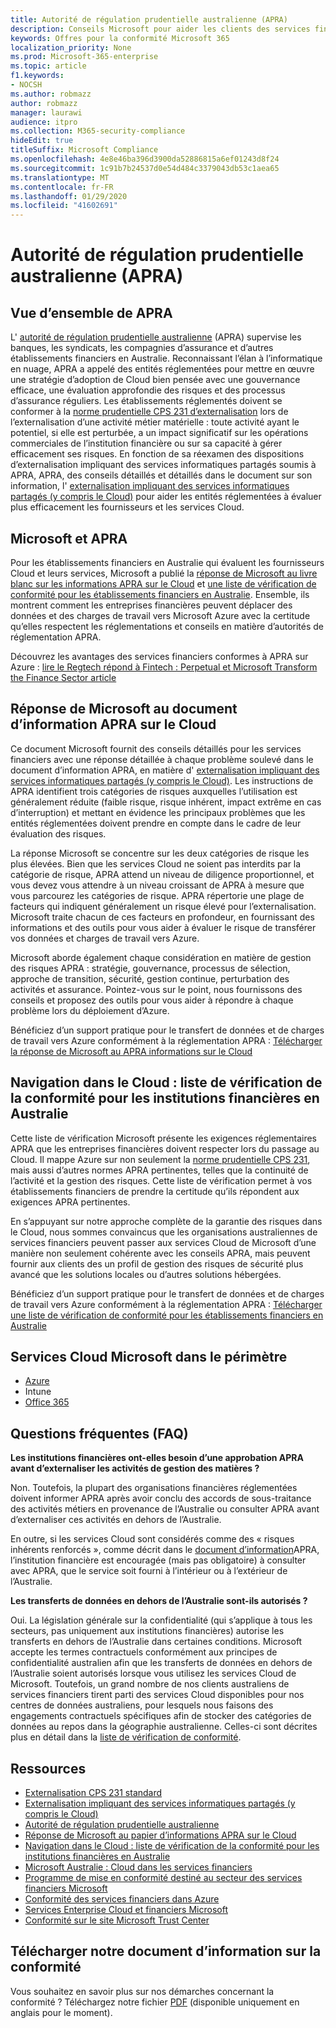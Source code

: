 ```yaml
---
title: Autorité de régulation prudentielle australienne (APRA)
description: Conseils Microsoft pour aider les clients des services financiers à respecter les normes d’externalisation de l’autorité de régulation prudentielle australienne.
keywords: Offres pour la conformité Microsoft 365
localization_priority: None
ms.prod: Microsoft-365-enterprise
ms.topic: article
f1.keywords:
- NOCSH
ms.author: robmazz
author: robmazz
manager: laurawi
audience: itpro
ms.collection: M365-security-compliance
hideEdit: true
titleSuffix: Microsoft Compliance
ms.openlocfilehash: 4e8e46ba396d3900da52886815a6ef01243d8f24
ms.sourcegitcommit: 1c91b7b24537d0e54d484c3379043db53c1aea65
ms.translationtype: MT
ms.contentlocale: fr-FR
ms.lasthandoff: 01/29/2020
ms.locfileid: "41602691"
---
```

# <a name="australian-prudential-regulation-authority-apra"></a>Autorité de régulation prudentielle australienne (APRA)

## <a name="apra-overview"></a>Vue d’ensemble de APRA

L' [autorité de régulation prudentielle australienne](https://www.apra.gov.au/) (APRA) supervise les banques, les syndicats, les compagnies d’assurance et d’autres établissements financiers en Australie. Reconnaissant l’élan à l’informatique en nuage, APRA a appelé des entités réglementées pour mettre en œuvre une stratégie d’adoption de Cloud bien pensée avec une gouvernance efficace, une évaluation approfondie des risques et des processus d’assurance réguliers. Les établissements réglementés doivent se conformer à la [norme prudentielle CPS 231 d’externalisation](https://www.apra.gov.au/sites/default/files/Prudential-Standard-CPS-231-Outsourcing-%28July-2017%29.pdf) lors de l’externalisation d’une activité métier matérielle : toute activité ayant le potentiel, si elle est perturbée, a un impact significatif sur les opérations commerciales de l’institution financière ou sur sa capacité à gérer efficacement ses risques. En fonction de sa réexamen des dispositions d’externalisation impliquant des services informatiques partagés soumis à APRA, APRA, des conseils détaillés et détaillés dans le document sur son information, l' [externalisation impliquant des services informatiques partagés (y compris le Cloud)](https://www.apra.gov.au/sites/default/files/information-paper-outsourcing-involving-shared-computing-services.pdf) pour aider les entités réglementées à évaluer plus efficacement les fournisseurs et les services Cloud.

## <a name="microsoft-and-apra"></a>Microsoft et APRA

Pour les établissements financiers en Australie qui évaluent les fournisseurs Cloud et leurs services, Microsoft a publié la [réponse de Microsoft au livre blanc sur les informations APRA sur le Cloud](https://aka.ms/navigatecloudaustralia) et [une liste de vérification de conformité pour les établissements financiers en Australie](https://aka.ms/microsoftaprachecklistjun17). Ensemble, ils montrent comment les entreprises financières peuvent déplacer des données et des charges de travail vers Microsoft Azure avec la certitude qu’elles respectent les réglementations et conseils en matière d’autorités de réglementation APRA.

Découvrez les avantages des services financiers conformes à APRA sur Azure : [lire le Regtech répond à Fintech : Perpetual et Microsoft Transform the Finance Sector article](https://news.microsoft.com/en-au/features/regtech-meets-fintech-perpetual-microsoft-transform-finance-sector/)

## <a name="microsoft-response-to-the-apra-information-paper-on-cloud"></a>Réponse de Microsoft au document d’information APRA sur le Cloud

Ce document Microsoft fournit des conseils détaillés pour les services financiers avec une réponse détaillée à chaque problème soulevé dans le document d’information APRA, en matière d' [externalisation impliquant des services informatiques partagés (y compris le Cloud)](https://www.apra.gov.au/sites/default/files/information-paper-outsourcing-involving-shared-computing-services.pdf). Les instructions de APRA identifient trois catégories de risques auxquelles l’utilisation est généralement réduite (faible risque, risque inhérent, impact extrême en cas d’interruption) et mettant en évidence les principaux problèmes que les entités réglementées doivent prendre en compte dans le cadre de leur évaluation des risques.

La réponse Microsoft se concentre sur les deux catégories de risque les plus élevées. Bien que les services Cloud ne soient pas interdits par la catégorie de risque, APRA attend un niveau de diligence proportionnel, et vous devez vous attendre à un niveau croissant de APRA à mesure que vous parcourez les catégories de risque. APRA répertorie une plage de facteurs qui indiquent généralement un risque élevé pour l’externalisation. Microsoft traite chacun de ces facteurs en profondeur, en fournissant des informations et des outils pour vous aider à évaluer le risque de transférer vos données et charges de travail vers Azure.

Microsoft aborde également chaque considération en matière de gestion des risques APRA : stratégie, gouvernance, processus de sélection, approche de transition, sécurité, gestion continue, perturbation des activités et assurance. Pointez-vous sur le point, nous fournissons des conseils et proposez des outils pour vous aider à répondre à chaque problème lors du déploiement d’Azure.

Bénéficiez d’un support pratique pour le transfert de données et de charges de travail vers Azure conformément à la réglementation APRA : [Télécharger la réponse de Microsoft au APRA informations sur le Cloud](https://aka.ms/navigatecloudaustralia)

## <a name="navigating-your-way-to-the-cloud-a-compliance-checklist-for-financial-institutions-in-australia"></a>Navigation dans le Cloud : liste de vérification de la conformité pour les institutions financières en Australie

Cette liste de vérification Microsoft présente les exigences réglementaires APRA que les entreprises financières doivent respecter lors du passage au Cloud. Il mappe Azure sur non seulement la [norme prudentielle CPS 231](https://www.apra.gov.au/sites/default/files/Prudential-Standard-CPS-231-Outsourcing-%28July-2017%29.pdf), mais aussi d’autres normes APRA pertinentes, telles que la continuité de l’activité et la gestion des risques. Cette liste de vérification permet à vos établissements financiers de prendre la certitude qu’ils répondent aux exigences APRA pertinentes.

En s’appuyant sur notre approche complète de la garantie des risques dans le Cloud, nous sommes convaincus que les organisations australiennes de services financiers peuvent passer aux services Cloud de Microsoft d’une manière non seulement cohérente avec les conseils APRA, mais peuvent fournir aux clients des un profil de gestion des risques de sécurité plus avancé que les solutions locales ou d’autres solutions hébergées.

Bénéficiez d’un support pratique pour le transfert de données et de charges de travail vers Azure conformément à la réglementation APRA : [Télécharger une liste de vérification de conformité pour les établissements financiers en Australie](https://aka.ms/microsoftaprachecklistjun17)

## <a name="microsoft-in-scope-cloud-services"></a>Services Cloud Microsoft dans le périmètre

- [Azure](https://aka.ms/AzureCompliance)
- Intune
- [Office 365](https://go.microsoft.com/fwlink/p/?LinkID=2077751)

## <a name="frequently-asked-questions"></a>Questions fréquentes (FAQ)

**Les institutions financières ont-elles besoin d’une approbation APRA avant d’externaliser les activités de gestion des matières ?**

Non. Toutefois, la plupart des organisations financières réglementées doivent informer APRA après avoir conclu des accords de sous-traitance des activités métiers en provenance de l’Australie ou consulter APRA avant d’externaliser ces activités en dehors de l’Australie.

En outre, si les services Cloud sont considérés comme des « risques inhérents renforcés », comme décrit dans le [document d’information](https://go.microsoft.com/fwlink/p/?linkid=2099080)APRA, l’institution financière est encouragée (mais pas obligatoire) à consulter avec APRA, que le service soit fourni à l’intérieur ou à l’extérieur de l’Australie.

**Les transferts de données en dehors de l’Australie sont-ils autorisés ?**

Oui. La législation générale sur la confidentialité (qui s’applique à tous les secteurs, pas uniquement aux institutions financières) autorise les transferts en dehors de l’Australie dans certaines conditions. Microsoft accepte les termes contractuels conformément aux principes de confidentialité australien afin que les transferts de données en dehors de l’Australie soient autorisés lorsque vous utilisez les services Cloud de Microsoft. Toutefois, un grand nombre de nos clients australiens de services financiers tirent parti des services Cloud disponibles pour nos centres de données australiens, pour lesquels nous faisons des engagements contractuels spécifiques afin de stocker des catégories de données au repos dans la géographie australienne. Celles-ci sont décrites plus en détail dans la [liste de vérification de conformité](https://aka.ms/microsoftaprachecklistjun17).

## <a name="resources"></a>Ressources

- [Externalisation CPS 231 standard](https://www.apra.gov.au/sites/default/files/Prudential-Standard-CPS-231-Outsourcing-%28July-2017%29.pdf)
- [Externalisation impliquant des services informatiques partagés (y compris le Cloud)](https://www.apra.gov.au/sites/default/files/information-paper-outsourcing-involving-shared-computing-services.pdf)
- [Autorité de régulation prudentielle australienne](https://www.apra.gov.au/)
- [Réponse de Microsoft au papier d’informations APRA sur le Cloud](https://aka.ms/navigatecloudaustralia)
- [Navigation dans le Cloud : liste de vérification de la conformité pour les institutions financières en Australie](https://aka.ms/microsoftaprachecklistjun17)
- [Microsoft Australie : Cloud dans les services financiers](https://www.microsoft.com/en-sg/apac/trustedcloud/australia-financial-service.aspx)
- [Programme de mise en conformité destiné au secteur des services financiers Microsoft](https://www.microsoft.com/download/details.aspx?id=55332)
- [Conformité des services financiers dans Azure](https://azure.microsoft.com/resources/videos/azurecon-2015-financial-services-compliance-in-azure/)
- [Services Enterprise Cloud et financiers Microsoft](https://www.microsoft.com/trustcenter/cloudservices/financialservices)
- [Conformité sur le site Microsoft Trust Center](https://www.microsoft.com/trust-center/compliance/compliance-overview)

## <a name="download-the-offering-backgrounder"></a>Télécharger notre document d’information sur la conformité

Vous souhaitez en savoir plus sur nos démarches concernant la conformité ? Téléchargez notre fichier [PDF](https://download.microsoft.com/download/2/6/0/26056353-2F4C-4A6A-AE5D-019E35EB8E2C/APRA-Compliance.pdf) (disponible uniquement en anglais pour le moment).
